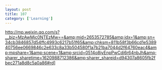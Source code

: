 ```yaml
---
layout: post
title: 107
category: ['Learning']
---
```


http://mp.weixin.qq.com/s?__biz=MzAwMjc0NTEzMw==&amp;mid=2653572785&amp;idx=1&amp;sn=34cb3846857d54ffc4993c6217b51f65&amp;chksm=811b58f3b66cd1e538940756ee0669846c2e633c8a33b504580f1a7b21ba7044d2f64760eac4&amp;mpshare=1&amp;scene=1&amp;srcid=0514o8iyEnpPwCdi6r64nbJh&amp;sharer_sharetime=1620988712386&amp;sharer_shareid=d94307a8605fb2fbec271a8d8c5a0a86#rd]


